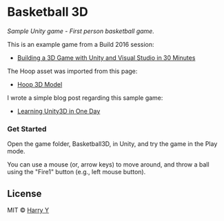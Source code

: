 # Basketball 3D

_Sample Unity game - First person basketball game._

This is an example game from a Build 2016 session:

* [Building a 3D Game with Unity and Visual Studio in 30 Minutes](https://channel9.msdn.com/Events/Build/2016/T607)

The Hoop asset was imported from this page:

* [Hoop 3D Model](http://archive3d.net/?a=download&id=efb427dd)


I wrote a simple blog post regarding this sample game:


* [Learning Unity3D in One Day](http://www.harrysmemo.com/post/143100753957/learning-unity3d-in-one-day)


### Get Started

Open the game folder, Basketball3D, in Unity, and try the game in the Play mode.

You can use a mouse (or, arrow keys) to move around,
and throw a ball using the "Fire1" button (e.g., left mouse button).



## License

MIT © [Harry Y](https://github.com/harrywye/basketball3d)

